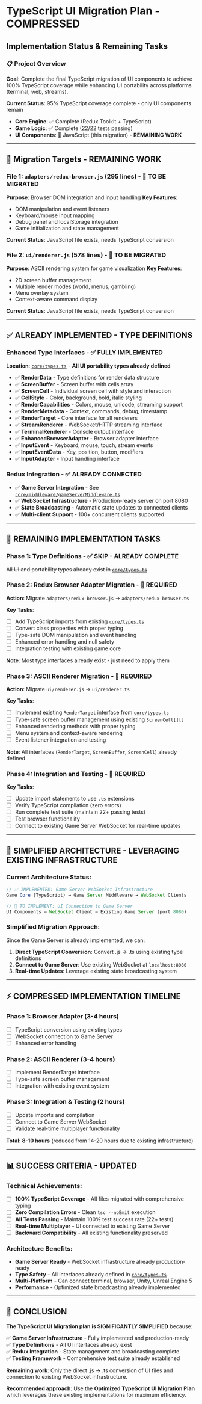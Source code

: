 # TypeScript UI Migration Plan - COMPRESSED
## Implementation Status & Remaining Tasks

### 📋 Project Overview

**Goal**: Complete the final TypeScript migration of UI components to achieve 100% TypeScript coverage while enhancing UI portability across platforms (terminal, web, streams).

**Current Status**: 95% TypeScript coverage complete - only UI components remain
- **Core Engine**: ✅ Complete (Redux Toolkit + TypeScript)
- **Game Logic**: ✅ Complete (22/22 tests passing)
- **UI Components**: 🚧 JavaScript (this migration) - **REMAINING WORK**

---

## 🎯 Migration Targets - REMAINING WORK

### File 1: `adapters/redux-browser.js` (295 lines) - 🚧 **TO BE MIGRATED**
**Purpose**: Browser DOM integration and input handling
**Key Features**:
- DOM manipulation and event listeners
- Keyboard/mouse input mapping
- Debug panel and localStorage integration  
- Game initialization and state management

**Current Status**: JavaScript file exists, needs TypeScript conversion

### File 2: `ui/renderer.js` (578 lines) - 🚧 **TO BE MIGRATED**
**Purpose**: ASCII rendering system for game visualization
**Key Features**:
- 2D screen buffer management
- Multiple render modes (world, menus, gambling)
- Menu overlay system
- Context-aware command display

**Current Status**: JavaScript file exists, needs TypeScript conversion

---

## ✅ ALREADY IMPLEMENTED - TYPE DEFINITIONS

### Enhanced Type Interfaces - ✅ **FULLY IMPLEMENTED**
**Location**: [`core/types.ts`](core/types.ts) - **All UI portability types already defined**

- ✅ **RenderData** - Type definitions for render data structure
- ✅ **ScreenBuffer** - Screen buffer with cells array
- ✅ **ScreenCell** - Individual screen cell with style and interaction
- ✅ **CellStyle** - Color, background, bold, italic styling
- ✅ **RenderCapabilities** - Colors, mouse, unicode, streaming support
- ✅ **RenderMetadata** - Context, commands, debug, timestamp
- ✅ **RenderTarget** - Core interface for all renderers
- ✅ **StreamRenderer** - WebSocket/HTTP streaming interface
- ✅ **TerminalRenderer** - Console output interface
- ✅ **EnhancedBrowserAdapter** - Browser adapter interface
- ✅ **InputEvent** - Keyboard, mouse, touch, stream events
- ✅ **InputEventData** - Key, position, button, modifiers
- ✅ **InputAdapter** - Input handling interface

### Redux Integration - ✅ **ALREADY CONNECTED**
- ✅ **Game Server Integration** - See [`core/middleware/gameServerMiddleware.ts`](core/middleware/gameServerMiddleware.ts)
- ✅ **WebSocket Infrastructure** - Production-ready server on port 8080
- ✅ **State Broadcasting** - Automatic state updates to connected clients
- ✅ **Multi-client Support** - 100+ concurrent clients supported

---

## 🚧 REMAINING IMPLEMENTATION TASKS

### Phase 1: Type Definitions - ✅ **SKIP - ALREADY COMPLETE**
~~All UI and portability types already exist in [`core/types.ts`](core/types.ts)~~

### Phase 2: Redux Browser Adapter Migration - 🚧 **REQUIRED**
**Action**: Migrate `adapters/redux-browser.js` → `adapters/redux-browser.ts`

**Key Tasks**:
- [ ] Add TypeScript imports from existing [`core/types.ts`](core/types.ts)
- [ ] Convert class properties with proper typing
- [ ] Type-safe DOM manipulation and event handling
- [ ] Enhanced error handling and null safety
- [ ] Integration testing with existing game core

**Note**: Most type interfaces already exist - just need to apply them

### Phase 3: ASCII Renderer Migration - 🚧 **REQUIRED** 
**Action**: Migrate `ui/renderer.js` → `ui/renderer.ts`

**Key Tasks**:
- [ ] Implement existing `RenderTarget` interface from [`core/types.ts`](core/types.ts)
- [ ] Type-safe screen buffer management using existing `ScreenCell[][]` 
- [ ] Enhanced rendering methods with proper typing
- [ ] Menu system and context-aware rendering
- [ ] Event listener integration and testing

**Note**: All interfaces (`RenderTarget`, `ScreenBuffer`, `ScreenCell`) already defined

### Phase 4: Integration and Testing - 🚧 **REQUIRED**
**Key Tasks**:
- [ ] Update import statements to use `.ts` extensions
- [ ] Verify TypeScript compilation (zero errors)
- [ ] Run complete test suite (maintain 22+ passing tests)
- [ ] Test browser functionality 
- [ ] Connect to existing Game Server WebSocket for real-time updates

---

## 🚀 SIMPLIFIED ARCHITECTURE - LEVERAGING EXISTING INFRASTRUCTURE

### Current Architecture Status:
```typescript
// ✅ IMPLEMENTED: Game Server WebSocket Infrastructure  
Game Core (TypeScript) → Game Server Middleware → WebSocket Clients

// 🚧 TO IMPLEMENT: UI Connection to Game Server
UI Components → WebSocket Client → Existing Game Server (port 8080)
```

### Simplified Migration Approach:
Since the Game Server is already implemented, we can:
1. **Direct TypeScript Conversion**: Convert .js → .ts using existing type definitions
2. **Connect to Game Server**: Use existing WebSocket at `localhost:8080`
3. **Real-time Updates**: Leverage existing state broadcasting system

---

## ⚡ COMPRESSED IMPLEMENTATION TIMELINE

### Phase 1: Browser Adapter (3-4 hours)
- [ ] TypeScript conversion using existing types
- [ ] WebSocket connection to Game Server
- [ ] Enhanced error handling

### Phase 2: ASCII Renderer (3-4 hours) 
- [ ] Implement RenderTarget interface
- [ ] Type-safe screen buffer management
- [ ] Integration with existing event system

### Phase 3: Integration & Testing (2 hours)
- [ ] Update imports and compilation
- [ ] Connect to Game Server WebSocket
- [ ] Validate real-time multiplayer functionality

**Total: 8-10 hours** (reduced from 14-20 hours due to existing infrastructure)

---

## 📊 SUCCESS CRITERIA - UPDATED

### Technical Achievements:
- [ ] **100% TypeScript Coverage** - All files migrated with comprehensive typing
- [ ] **Zero Compilation Errors** - Clean `tsc --noEmit` execution  
- [ ] **All Tests Passing** - Maintain 100% test success rate (22+ tests)
- [ ] **Real-time Multiplayer** - UI connected to existing Game Server
- [ ] **Backward Compatibility** - All existing functionality preserved

### Architecture Benefits:
- **Game Server Ready** - WebSocket infrastructure already production-ready
- **Type Safety** - All interfaces already defined in [`core/types.ts`](core/types.ts)
- **Multi-Platform** - Can connect terminal, browser, Unity, Unreal Engine 5
- **Performance** - Optimized state broadcasting already implemented

---

## 🎯 CONCLUSION

**The TypeScript UI Migration plan is SIGNIFICANTLY SIMPLIFIED** because:

✅ **Game Server Infrastructure** - Fully implemented and production-ready  
✅ **Type Definitions** - All UI interfaces already exist  
✅ **Redux Integration** - State management and broadcasting complete  
✅ **Testing Framework** - Comprehensive test suite already established  

**Remaining work**: Only the direct .js → .ts conversion of UI files and connection to existing WebSocket infrastructure.

**Recommended approach**: Use the **Optimized TypeScript UI Migration Plan** which leverages these existing implementations for maximum efficiency.